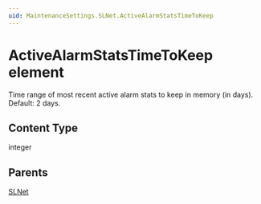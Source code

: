 ```yaml
---
uid: MaintenanceSettings.SLNet.ActiveAlarmStatsTimeToKeep
---
```


# ActiveAlarmStatsTimeToKeep element

Time range of most recent active alarm stats to keep in memory (in days). Default: 2 days.

## Content Type

integer

## Parents

[SLNet](xref:MaintenanceSettings.SLNet)
